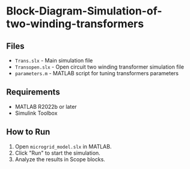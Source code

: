 # Block-Diagram-Simulation-of-two‑winding-transformers
## Files
- `Trans.slx` - Main simulation file
- `Transopen.slx` - Open circuit two winding transformer simulation file
- `parameters.m` - MATLAB script for tuning transformers parameters

## Requirements
- MATLAB R2022b or later
- Simulink Toolbox

## How to Run
1. Open `microgrid_model.slx` in MATLAB.
2. Click "Run" to start the simulation.
3. Analyze the results in Scope blocks.

